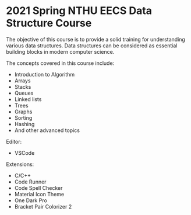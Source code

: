 # 2021 Spring NTHU EECS Data Structure Course

The objective of this course is to provide a solid training for understanding various data structures. Data structures can be considered as essential building blocks in modern computer science. 

The concepts covered in this course include:
- Introduction to Algorithm
- Arrays
- Stacks
- Queues
- Linked lists
- Trees
- Graphs
- Sorting
- Hashing
- And other advanced topics

Editor:
- VSCode

Extensions:
- C/C++
- Code Runner
- Code Spell Checker
- Material Icon Theme
- One Dark Pro
- Bracket Pair Colorizer 2
